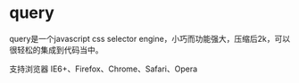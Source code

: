 query
=====

query是一个javascript css selector engine，小巧而功能强大，压缩后2k，可以很轻松的集成到代码当中。

支持浏览器
  IE6+、Firefox、Chrome、Safari、Opera